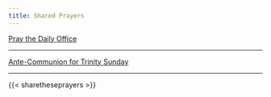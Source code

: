 ```yaml
---
title: Shared Prayers
---
```


[Pray the Daily Office](daily/)

-------------

[Ante-Communion for Trinity Sunday](holidays/trinity2020/)

------------

{{< sharetheseprayers >}}
